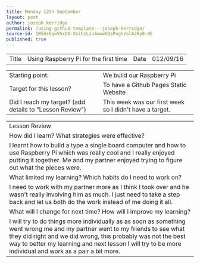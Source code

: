 ```yaml
---
title: Monday 12th September
layout: post
author: joseph.kerridge
permalink: /using-github-template---joseph-kerridge/
source-id: 1W5Gs6qwVhxOX-XsiUcLzn4wwwGQsPnghzolA2Ky8-HE
published: true
---
```

<table>
  <tr>
    <td>Title</td>
    <td>Using Raspberry Pi for the first time</td>
    <td>Date</td>
    <td>012/09/16</td>
  </tr>
</table>


<table>
  <tr>
    <td>Starting point:</td>
    <td>We build our Raspberry Pi</td>
  </tr>
  <tr>
    <td>Target for this lesson?</td>
    <td>To have a Github Pages Static Website</td>
  </tr>
  <tr>
    <td>Did I reach my target? 
(add details to "Lesson Review")</td>
    <td>This week was our first week so I didn't have a target.</td>
  </tr>
</table>


<table>
  <tr>
    <td>Lesson Review</td>
  </tr>
  <tr>
    <td>How did I learn? What strategies were effective? </td>
  </tr>
  <tr>
    <td>I learnt how to build a type a single board computer and how to use Raspberry Pi which was really cool and I really enjoyed putting it together. Me and my partner enjoyed trying to figure out what the pieces were.</td>
  </tr>
  <tr>
    <td>What limited my learning? Which habits do I need to work on? </td>
  </tr>
  <tr>
    <td>I need to work with my partner more as I think I took over and he wasn't really involving him as much. I just need to take a step back and let us both do the work instead of me doing it all.</td>
  </tr>
  <tr>
    <td>What will I change for next time? How will I improve my learning?</td>
  </tr>
  <tr>
    <td>I will try to do things more individually as as soon as something went wrong me and my partner went to my friends to see what they did right and we did wrong, this probably was not the best way to better my learning and next lesson I will try to be more individual and work as a pair a bit more.</td>
  </tr>
</table>


